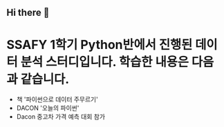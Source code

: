 ## Hi there 👋

<!--

**Here are some ideas to get you started:**

🙋‍♀️ A short introduction - what is your organization all about?
🌈 Contribution guidelines - how can the community get involved?
👩‍💻 Useful resources - where can the community find your docs? Is there anything else the community should know?
🍿 Fun facts - what does your team eat for breakfast?
🧙 Remember, you can do mighty things with the power of [Markdown](https://docs.github.com/github/writing-on-github/getting-started-with-writing-and-formatting-on-github/basic-writing-and-formatting-syntax)
-->

<h1>SSAFY 1학기 Python반에서 진행된 데이터 분석 스터디입니다. 학습한 내용은 다음과 같습니다.</h1>

- 책 '파이썬으로 데이터 주무르기'
- DACON '오늘의 파이썬'
- Dacon 중고차 가격 예측 대회 참가
